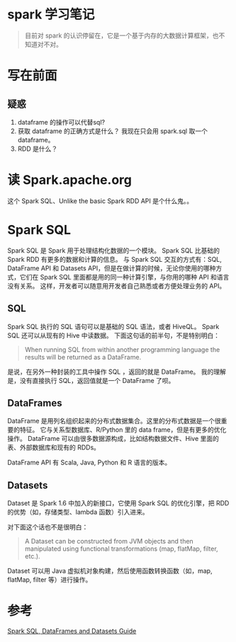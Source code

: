 # spark 学习笔记
> 目前对 spark 的认识停留在，它是一个基于内存的大数据计算框架，也不知道对不对。

# 写在前面
## 疑惑
1. dataframe 的操作可以代替sql?
2. 获取 dataframe 的正确方式是什么？ 我现在只会用 spark.sql 取一个 dataframe。
3. RDD 是什么？


# 读 Spark.apache.org
这个 Spark SQL、Unlike the basic Spark RDD API 是个什么鬼。。
# Spark SQL
Spark SQL 是 Spark 用于处理结构化数据的一个模块。
Spark SQL 比基础的 Spark RDD 有更多的数据和计算的信息。
与 Spark SQL 交互的方式有：SQL, DataFrame API 和 Datasets API，但是在做计算的时候，无论你使用的哪种方式，它们在 Spark SQL 里面都是用的同一种计算引擎，与你用的哪种 API 和语言没有关系。
这样，开发者可以随意用开发者自己熟悉或者方便处理业务的 API。

## SQL
Spark SQL 执行的 SQL 语句可以是基础的 SQL 语法，或者 HiveQL。
Spark SQL 还可以从现有的 Hive 中读数据。
下面这句话的前半句，不是特别明白：
> When running SQL from within another programming language the results will be returned as a DataFrame.

是说，在另外一种封装的工具中操作 SQL ，返回的就是 DataFrame。
我的理解是，没有直接执行 SQL，返回值就是一个 DataFrame 了呗。

## DataFrames
DataFrame 是用列名组织起来的分布式数据集合。这里的分布式数据是一个很重要的特征。
它与关系型数据库、R/Python 里的 data frame，但是有更多的优化操作。
DataFrame 可以由很多数据源构成，比如结构数据文件、Hive 里面的表、外部数据库和现有的 RDDs。

DataFrame API 有 Scala, Java, Python 和 R 语言的版本。

## Datasets
Dataset 是 Spark 1.6 中加入的新接口，它使用 Spark SQL 的优化引擎，把 RDD 的优势（如，存储类型、lambda 函数）引入进来。

对下面这个话也不是很明白：
>  A Dataset can be constructed from JVM objects and then manipulated using functional transformations (map, flatMap, filter, etc.).

Dataset 可以用 Java 虚拟机对象构建，然后使用函数转换函数（如，map, flatMap, filter 等）进行操作。


# 参考
[Spark SQL, DataFrames and Datasets Guide](https://spark.apache.org/docs/preview/sql-programming-guide.html)
